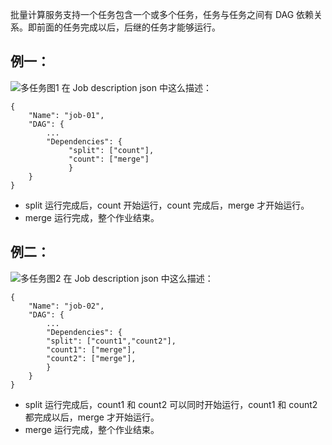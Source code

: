 批量计算服务支持一个任务包含一个或多个任务，任务与任务之间有 DAG 依赖关系。即前面的任务完成以后，后继的任务才能够运行。

## 例一：
![多任务图1](http://imgcache.tce.fsphere.cn/image/mc.qcloudimg.com/static/img/802d18b2a0a9210311b3b6efa55c8ced/image.jpg)
在 Job description json 中这么描述：

```
{
	"Name": "job-01",
	"DAG": {
		...
		"Dependencies": {
			 "split": ["count"],
			 "count": ["merge"]
			 }
	}
}
```

* split 运行完成后，count 开始运行，count 完成后，merge 才开始运行。
* merge 运行完成，整个作业结束。

## 例二：
![多任务图2](http://imgcache.tce.fsphere.cn/image/mc.qcloudimg.com/static/img/49483ebacebedb457b1c3f2a8ce18129/image.jpg)
在 Job description json 中这么描述：

```
{
	"Name": "job-02",
	"DAG": {
		...
		"Dependencies": {
		"split": ["count1","count2"],
		"count1": ["merge"],
		"count2": ["merge"],
		}
	}
}
```

* split 运行完成后，count1 和 count2 可以同时开始运行，count1 和 count2 都完成以后，merge 才开始运行。
* merge 运行完成，整个作业结束。
